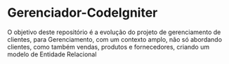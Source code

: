 # Gerenciador-CodeIgniter
O objetivo deste repositório é a evolução do projeto de gerenciamento de clientes, para Gerenciamento, com um contexto amplo, não só abordando clientes, como também vendas, produtos e fornecedores, criando um modelo de Entidade Relacional
